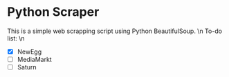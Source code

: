 # Python Scraper

This is a simple web scrapping script using Python BeautifulSoup. \n
To-do list: \n
- [x] NewEgg
- [ ] MediaMarkt
- [ ] Saturn
